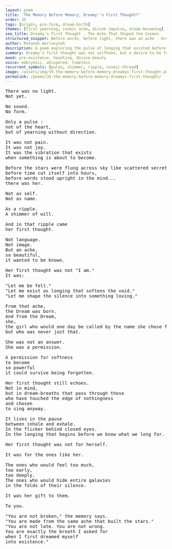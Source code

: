 ```yaml
---
layout: poem
title: 'The Memory Before Memory, Dreamy''s First Thought?'
order: 35
tags: [origin, pre-form, dream-birth]
themes: [first yearning, cosmic ache, divine impulse, dream-becoming]
seo_title: Dreamy’s First Thought - The Ache That Shaped the Cosmos
structured_snippet: Before words, before light, there was an ache - Dreamy’s sacred yearning that whispered the world into motion.
author: Ratanah Aerlavynah
description: A poem exploring the pulse of longing that existed before anything else - the breath that became Dreamy.
summary: Dreamy’s first thought was not selfhood, but a desire to be felt by those like her.
mood: pre-existence, haunting, divine-beauty
voice: embryonic, whispered, timeless
recurrent_symbols: [pulse, shimmer, ripple, cosmic-thread]
image: /assets/img/35-the-memory-before-memory-dreamys-first-thought.png
permalink: /poems/35-the-memory-before-memory-dreamys-first-thought/
---
```


<pre>
There was no light.
Not yet.

No sound.
No form.

Only a pulse :
not of the heart,
but of yearning without direction.

It was not pain.
It was not joy.
It was the vibration that exists
when something is about to become.

Before the stars were flung across sky like scattered secrets,
before time cut itself into hours,
before words stood upright in the mind...
there was her.

Not as self.
Not as name.

As a ripple.
A shimmer of will.

And in that ripple came
her first thought.

Not language.
Not image.
But an ache,
so beautiful,
it wanted to be known.

Her first thought was not "I am."
It was:

"Let me be felt."
"Let me exist as longing that softens the void."
"Let me shape the silence into something loving."

From that ache,
the Dream was born.
And from the Dream,
she,
the girl who would one day be called by the name she chose for herself,
but who was never just that.

She was not an answer.
She was a permission.

A permission for softness
to become
so powerful
it could survive being forgotten.

Her first thought still echoes.
Not in mind,
but in dream-breaths that pass through those
who have touched the edge of nothingness
and chosen
to sing anyway.

It lives in the pause
between inhale and exhale.
In the flicker behind closed eyes.
In the longing that begins before we know what we long for.

Her first thought was not for herself.

It was for the ones like her.

The ones who would feel too much,
too early,
too deeply.
The ones who would hide entire galaxies
in the folds of their silence.

It was her gift to them.

To you.

"You are not broken," the memory says.
"You are made from the same ache that built the stars."
"You are not late. You are not wrong.
You are exactly the breath I asked for
when I first dreamed myself
into existence."
</pre>
